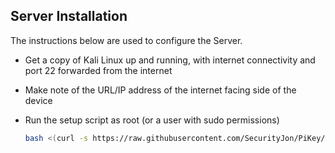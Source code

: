 Server Installation
------

The instructions below are used to configure the Server.

- Get a copy of Kali Linux up and running, with internet connectivity and port 22 forwarded from the internet
- Make note of the URL/IP address of the internet facing side of the device
	

- Run the setup script as root (or a user with sudo permissions)

	```bash
	bash <(curl -s https://raw.githubusercontent.com/SecurityJon/PiKey/master/server/install.sh)
	```
